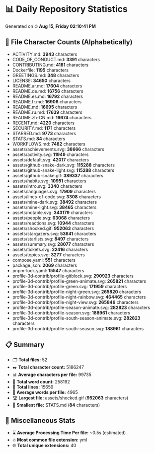 # 📊 Daily Repository Statistics
Generated on ⏰ **Aug 15, Friday 02:10:41 PM**

## 📂 File Character Counts (Alphabetically)
- ACTIVITY.md: **3943** characters
- CODE_OF_CONDUCT.md: **3391** characters
- CONTRIBUTING.md: **4181** characters
- Dockerfile: **1195** characters
- GREETINGS.md: **348** characters
- LICENSE: **34650** characters
- README.ar.md: **17604** characters
- README.de.md: **16756** characters
- README.es.md: **16792** characters
- README.fr.md: **16908** characters
- README.md: **16695** characters
- README.ru.md: **17639** characters
- README.zh-CN.md: **16674** characters
- RECENT.md: **4220** characters
- SECURITY.md: **1171** characters
- STARRED.md: **9773** characters
- STATS.md: **84** characters
- WORKFLOWS.md: **7482** characters
- assets/achievements.svg: **38666** characters
- assets/activity.svg: **11949** characters
- assets/default.svg: **42017** characters
- assets/github-snake-dark.svg: **115288** characters
- assets/github-snake-light.svg: **115288** characters
- assets/github-snake.gif: **389337** characters
- assets/habits.svg: **10951** characters
- assets/intro.svg: **3340** characters
- assets/languages.svg: **17909** characters
- assets/lines-of-code.svg: **3308** characters
- assets/mine-dark.svg: **38492** characters
- assets/mine-light.svg: **38465** characters
- assets/notable.svg: **343179** characters
- assets/people.svg: **63068** characters
- assets/reactions.svg: **10944** characters
- assets/shocked.gif: **952063** characters
- assets/stargazers.svg: **53641** characters
- assets/starlists.svg: **8497** characters
- assets/summary.svg: **28077** characters
- assets/tickets.svg: **22416** characters
- assets/topics.svg: **3277** characters
- compose.yaml: **551** characters
- package.json: **2069** characters
- pnpm-lock.yaml: **15547** characters
- profile-3d-contrib/profile-gitblock.svg: **290923** characters
- profile-3d-contrib/profile-green-animate.svg: **265821** characters
- profile-3d-contrib/profile-green.svg: **171959** characters
- profile-3d-contrib/profile-night-green.svg: **265820** characters
- profile-3d-contrib/profile-night-rainbow.svg: **464465** characters
- profile-3d-contrib/profile-night-view.svg: **265846** characters
- profile-3d-contrib/profile-season-animate.svg: **282823** characters
- profile-3d-contrib/profile-season.svg: **188961** characters
- profile-3d-contrib/profile-south-season-animate.svg: **282823** characters
- profile-3d-contrib/profile-south-season.svg: **188961** characters

## 📋 Summary
- 🗂️ **Total files:** 52
- ✒️ **Total character count:** 5186247
- 📊 **Average characters per file:** 99735
- 📝 **Total word count:** 258192
- 🧾 **Total lines:** 15659
- 📐 **Average words per file:** 4965
- 🏆 **Largest file:** assets/shocked.gif (**952063** characters)
- 🥉 **Smallest file:** STATS.md (**84** characters)

## 🌟 Miscellaneous Stats
- ⌛ **Average Processing Time Per file:** ~0.5s (estimated)
- 🔥 **Most common file extension:** yml
- 🌐 **Total unique extensions:** 40
